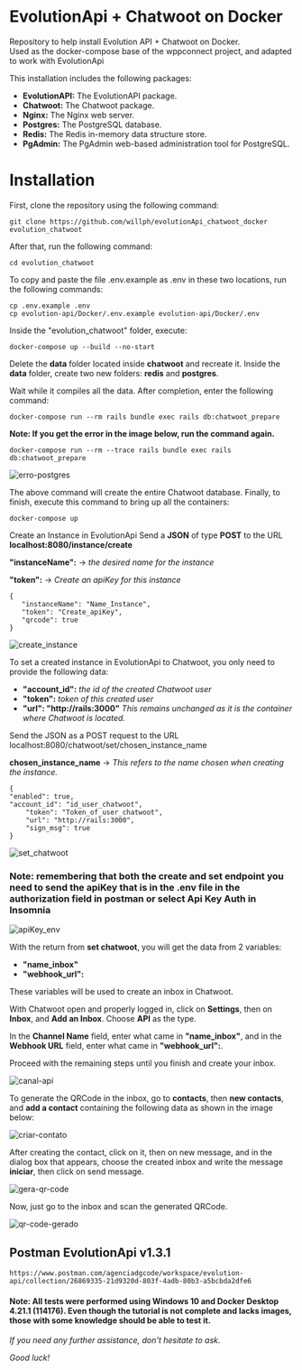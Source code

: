 # EvolutionApi + Chatwoot on Docker

Repository to help install Evolution API + Chatwoot on Docker.  
Used as the docker-compose base of the wppconnect project, and adapted to work with EvolutionApi

This installation includes the following packages:

* **EvolutionAPI:** The EvolutionAPI package.
* **Chatwoot:** The Chatwoot package.
* **Nginx:** The Nginx web server.
* **Postgres:** The PostgreSQL database.
* **Redis:** The Redis in-memory data structure store.
* **PgAdmin:** The PgAdmin web-based administration tool for PostgreSQL.

# Installation

First, clone the repository using the following command:

    git clone https://github.com/willph/evolutionApi_chatwoot_docker evolution_chatwoot

After that, run the following command:

    cd evolution_chatwoot

To copy and paste the file .env.example as .env in these two locations, run the following commands:

    cp .env.example .env
    cp evolution-api/Docker/.env.example evolution-api/Docker/.env

Inside the "evolution_chatwoot" folder, execute:

    docker-compose up --build --no-start

Delete the __data__ folder located inside __chatwoot__ and recreate it. Inside the __data__ folder, create two new folders: __redis__ and __postgres__.

Wait while it compiles all the data. After completion, enter the following command:

    docker-compose run --rm rails bundle exec rails db:chatwoot_prepare

**Note: If you get the error in the image below, run the command again.**

    docker-compose run --rm --trace rails bundle exec rails db:chatwoot_prepare

![erro-postgres](https://github.com/willph/evolutionApi_chatwoot_docker/assets/17226802/880269df-d7ce-498b-b6dd-6a4f3f5fdcda)


The above command will create the entire Chatwoot database. Finally, to finish, execute this command to bring up all the containers:

    docker-compose up



Create an Instance in EvolutionApi
Send a **JSON** of type **POST** to the URL **localhost:8080/instance/create**

**"instanceName":** -> _the desired name for the instance_

**"token":** -> _Create an apiKey for this instance_

    {
       "instanceName": "Name_Instance",
       "token": "Create_apiKey",
       "qrcode": true
    }

![create_instance](https://github.com/willph/evolutionApi_chatwoot_docker/assets/17226802/4d84ba91-5f7c-4be8-96c6-731378ada804)


To set a created instance in EvolutionApi to Chatwoot, you only need to provide the following data:

* **"account_id":** *the id of the created Chatwoot user*
* **"token":** *token of this created user*
* **"url": "http://rails:3000"** *This remains unchanged as it is the container where Chatwoot is located.*

Send the JSON as a POST request to the URL localhost:8080/chatwoot/set/chosen_instance_name

**chosen_instance_name** -> *This refers to the name chosen when creating the instance.*

    {
	"enabled": true,
	"account_id": "id_user_chatwoot",
        "token": "Token_of_user_chatwoot",
        "url": "http://rails:3000",
        "sign_msg": true
    }

![set_chatwoot](https://github.com/willph/evolutionApi_chatwoot_docker/assets/17226802/6be316c2-a8ce-4d23-9034-43285c3b2fad)



### Note: remembering that both the create and set endpoint you need to send the apiKey that is in the .env file in the authorization field in postman or select Api Key Auth in Insomnia


![apiKey_env](https://github.com/willph/evolutionApi_chatwoot_docker/assets/17226802/aa24cec6-439d-49c5-980d-c4556768c9de)




With the return from **set chatwoot**, you will get the data from 2 variables:

*    **"name_inbox"**
*    **"webhook_url":**

These variables will be used to create an inbox in Chatwoot.

With Chatwoot open and properly logged in, click on **Settings**, then on **Inbox**, and **Add an Inbox**. Choose **API** as the type.

In the **Channel Name** field, enter what came in **"name_inbox"**, and in the **Webhook URL** field, enter what came in **"webhook_url":**.

Proceed with the remaining steps until you finish and create your inbox.

![canal-api](https://github.com/willph/evolutionApi_chatwoot_docker/assets/17226802/eafff7a5-084d-40ec-b4bf-20491c3967c9)


To generate the QRCode in the inbox, go to __contacts__, then __new contacts__, and __add a contact__ containing the following data as shown in the image below:


![criar-contato](https://github.com/willph/evolutionApi_chatwoot_docker/assets/17226802/80e8eadc-e5a4-4b99-bfde-57d76af3732b)


After creating the contact, click on it, then on new message, and in the dialog box that appears, choose the created inbox and write the message __iniciar__, then click on send message.


![gera-qr-code](https://github.com/willph/evolutionApi_chatwoot_docker/assets/17226802/438d77d1-4877-4e63-8683-147a69965a3d)


Now, just go to the inbox and scan the generated QRCode.

![qr-code-gerado](https://github.com/willph/evolutionApi_chatwoot_docker/assets/17226802/1915a150-bc5c-4369-b2f9-ef5f945f368d)



## Postman EvolutionApi v1.3.1
    https://www.postman.com/agenciadgcode/workspace/evolution-api/collection/26869335-21d9320d-803f-4adb-80b3-a5bcbda2dfe6

#### Note: All tests were performed using Windows 10 and Docker Desktop 4.21.1 (114176). Even though the tutorial is not complete and lacks images, those with some knowledge should be able to test it.


_If you need any further assistance, don't hesitate to ask._

_Good luck!_
